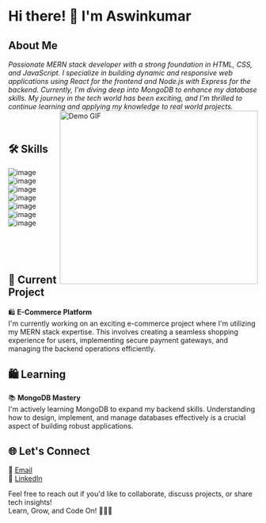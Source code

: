 <h1 align='' justify="center" > Hi there! 👋 I'm Aswinkumar   </h1>


## About Me
 *Passionate MERN stack developer with a strong foundation in HTML, CSS, and JavaScript. I specialize in building dynamic and responsive web applications using React for the frontend and Node.js with Express for the backend. Currently, I'm diving deep into MongoDB to enhance my database skills. My journey in the tech world has been exciting, and I'm thrilled to continue learning and applying my knowledge to real world projects.*   
  <img align="right" src="https://ouch-cdn2.icons8.com/aa-wDxZIZMZXPRM9yfA3__fncUXSlsBJ0L1vPAtmuW0/rs:fit:608:456/czM6Ly9pY29uczgu/b3VjaC1wcm9kLmFz/c2V0cy9zdmcvNDc3/L2UyMTMwZGI2LWM1/NjEtNDMzMC04MDYw/LWFmNzQ3NDVmNzkw/Yi5zdmc.png" alt="Demo GIF" width="400" height="350">
<br>
<br>

## 🛠️ Skills        

![image](https://img.shields.io/badge/HTML5-E34F26?style=for-the-badge&logo=html5&logoColor=white) ![image](https://img.shields.io/badge/CSS-F28D1A?style=for-the-badge&=Packagist&logoColor=white)  ![image](https://img.shields.io/badge/JavaScript-323330?style=for-the-badge&logo=javascript&logoColor=F7DF1E)  
![image](https://img.shields.io/badge/React-20232A?style=for-the-badge&logo=react&logoColor=61DAFB
)  ![image](https://img.shields.io/badge/Node%20js-339933?style=for-the-badge&logo=nodedotjs&logoColor=white
)  ![image](https://img.shields.io/badge/Express%20js-000000?style=for-the-badge&logo=express&logoColor=white
) ![image](https://img.shields.io/badge/MongoDB-4EA94B?style=for-the-badge&logo=mongodb&logoColor=white)    
<!---  <p align="center">  <img src="https://media0.giphy.com/media/HscDLzkO8EOTmgkhQP/giphy.gif?cid=ecf05e4788np8l28b8rv7u3ieiqsushn96c03qemi8vhff46&ep=v1_gifs_related&rid=giphy.gif&ct=g" alt="Demo GIF" width="200" height="150">  </p>  -->

<br>
<br>
<br>

## 🚀 Current Project

🛍️ **E-Commerce Platform**  
I'm currently working on an exciting e-commerce project where I'm utilizing my MERN stack expertise. This involves creating a seamless shopping experience for users, implementing secure payment gateways, and managing the backend operations efficiently.
 

## 🛍️ Learning

📚 **MongoDB Mastery**  
I'm actively learning MongoDB to expand my backend skills. Understanding how to design, implement, and manage databases effectively is a crucial aspect of building robust applications.

## 🌐 Let's Connect

<!--🌐 [Portfolio Website]() -->  
📧 [Email](aswin.trikkur@gmail.com)  
💼 [LinkedIn](https://www.linkedin.com/in/aswinkumar-c-m-231a1b133/) 

Feel free to reach out if you'd like to collaborate, discuss projects, or share tech insights!  
Learn, Grow, and Code On!  👩‍💻✨
<!-- <p align="center">  <img src="https://media0.giphy.com/media/HscDLzkO8EOTmgkhQP/giphy.gif?cid=ecf05e4788np8l28b8rv7u3ieiqsushn96c03qemi8vhff46&ep=v1_gifs_related&rid=giphy.gif&ct=g" alt="Demo GIF" width="700" height="150">  </p>  -->



<!---
aswintrikkur/aswintrikkur is a ✨ special ✨ repository because its `README.md` (this file) appears on your GitHub profile.
You can click the Preview link to take a look at your changes.
--->
